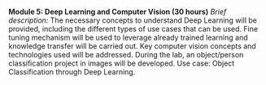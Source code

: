 **Module 5: Deep Learning and Computer Vision (30 hours)** 
*Brief description:* The necessary concepts to understand Deep Learning will be provided, including the different types of use cases that can be used. Fine tuning mechanism will be used to leverage already trained learning and knowledge transfer will be carried out. Key computer vision concepts and technologies used will be addressed. During the lab, an object/person classification project in images will be developed. Use case: Object Classification through Deep Learning.
